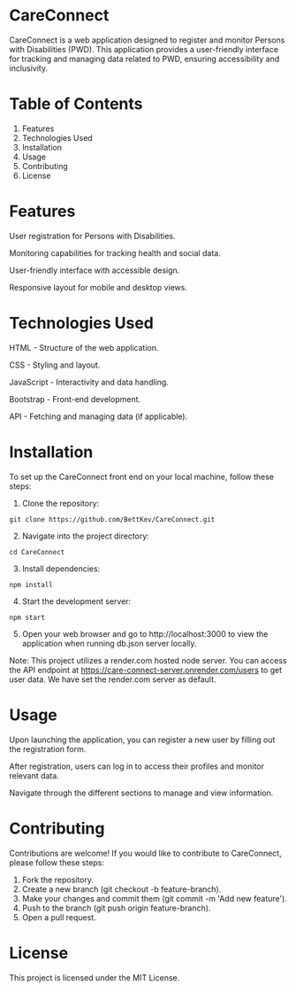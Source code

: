 # CareConnect

CareConnect is a web application designed to register and monitor Persons with Disabilities (PWD). This application provides a user-friendly interface for tracking and managing data related to PWD, ensuring accessibility and inclusivity.

# Table of Contents
1. Features
2. Technologies Used
3. Installation
4. Usage
5. Contributing
6. License

# Features
User registration for Persons with Disabilities.

Monitoring capabilities for tracking health and social data.

User-friendly interface with accessible design.

Responsive layout for mobile and desktop views.

# Technologies Used
HTML - Structure of the web application.

CSS - Styling and layout.

JavaScript - Interactivity and data handling.

Bootstrap - Front-end development.

API - Fetching and managing data (if applicable).

# Installation
To set up the CareConnect front end on your local machine, follow these steps:

1. Clone the repository:
```
git clone https://github.com/BettKev/CareConnect.git
```
2. Navigate into the project directory:
```
cd CareConnect
```
3. Install dependencies:
```
npm install
```
4. Start the development server:
```
npm start
```
5. Open your web browser and go to http://localhost:3000 to view the application when running db.json server locally.

Note: This project utilizes a render.com hosted node server. You can access the API endpoint at https://care-connect-server.onrender.com/users to get user data. We have set the render.com server as default.

# Usage
Upon launching the application, you can register a new user by filling out the registration form.  

After registration, users can log in to access their profiles and monitor relevant data.

Navigate through the different sections to manage and view information.

# Contributing
Contributions are welcome! If you would like to contribute to CareConnect, please follow these steps:

1. Fork the repository.
2. Create a new branch (git checkout -b feature-branch).
3. Make your changes and commit them (git commit -m 'Add new feature').
4. Push to the branch (git push origin feature-branch).
5. Open a pull request.

# License
This project is licensed under the MIT License.